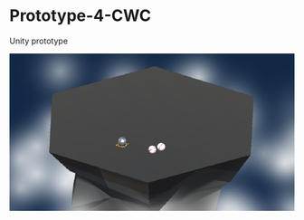 # Prototype-4-CWC
Unity prototype

![screenshot](https://raw.githubusercontent.com/Steedalion/Prototype-4-CWC/main/Screenshot.PNG)
